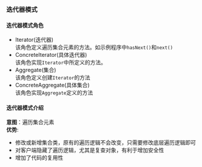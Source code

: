 ### 迭代器模式
#### 迭代器模式角色
* Iterator(迭代器) </br>
该角色定义遍历集合元素的方法。如示例程序中`hasNext()`和`next()`
* ConcreteIterator(具体迭代器) </br>
该角色实现`Iterator`中所定义的方法。
* Aggregate(集合)</br>
该角色定义创建`Iterator`的方法 
* ConcreteAggregate(具体集合)</br>
该角色实现`Aggregate`定义的方法
  
#### 迭代器模式介绍
**意图**：遍历集合元素 </br>
**优势**: 
* 修改或新增集合类，原有的遍历逻辑不会改变，只需要修改底层遍历逻辑即可
* 对客户端隐藏了遍历逻辑，尤其是复查对象，有利于增加安全性
* 增加了代码的复用性

